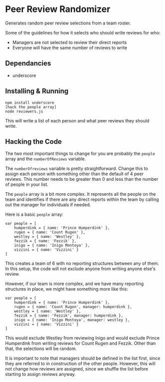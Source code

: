# Peer Review Randomizer

Generates random peer review selections from a team roster.

Some of the guidelines for how it selects who should write reviews for who:

* Managers are not selected to review their direct reports
* Everyone will have the same number of reviews to write

## Dependancies

* underscore

## Installing & Running

    npm install underscore
    [hack the people array]
    node reviewers.js

This will write a list of each person and what peer reviews they should write.

## Hacking the Code

The two most important things to change for you are probably the `people` array and the `numberOfReviews` variable.

The `numberOfreviews` variable is pretty straightforward. Change this to assign each person with something other than the default of 4 peer reviews. This number needs to be greater than 0 and less than the number of people in your list.

The `people` array is a bit more complex. It represents all the people on the team and identifies if there are any direct reports within the team by calling out the manager for individuals if needed.

Here is a basic `people` array:

    var people = [
        humperdink = { name: 'Prince Humperdink' },
        rugen = { name: 'Count Rugen' },
        westley = { name: 'Westley' },
        fezzik = { name: 'Fezzik' },
        inigo = { name: 'Inigo Montoya' },
        vizzini = { name: 'Vizzini' }
    ]

This creates a team of 6 with no reporting structures between any of them. In this setup, the code will not exclude anyone from writing anyone else's review.

However, if our team is more complex, and we have many reporting structures in place, we might have something more like this:

    var people = [
        humperdink = { name: 'Prince Humperdink' },
        rugen = { name: 'Count Rugen', manager: humperdink },
        westley = { name: 'Westley' },
        fezzik = { name: 'Fezzik', manager: humperdink },
        inigo = { name: 'Inigo Montoya', manager: westley },
        vizzini = { name: 'Vizzini' }
    ]

This would exclude Westley from reviewing Inigo and would exclude Prince Humperdink from writing reviews for Count Rugen and Fezzik. Other than that, the selections will be random.

It is important to note that managers should be defined in the list first, since they are referred to in construction of the other people. However, this will not change how reviews are assigned, since we shuffle the list before starting to assign reviews anyway.